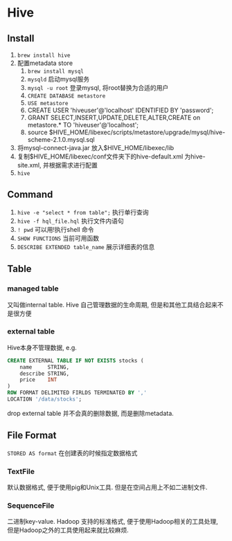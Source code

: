 # Hive 

## Install
1. `brew install hive`
2. 配置metadata store
    1. `brew install mysql`
    2. `mysqld` 启动mysql服务
    3. `mysql -u root` 登录mysql, 将root替换为合适的用户
    4. `CREATE DATABASE metastore`
    5. `USE metastore`
    6. CREATE USER 'hiveuser'@'localhost' IDENTIFIED BY 'password';
    7. GRANT SELECT,INSERT,UPDATE,DELETE,ALTER,CREATE on metastore.* TO 'hiveuser'@'localhost';
    8. source $HIVE_HOME/libexec/scripts/metastore/upgrade/mysql/hive-scheme-2.1.0.mysql.sql 
3. 将mysql-connect-java.jar 放入$HIVE_HOME/libexec/lib
4. 复制$HIVE_HOME/libexec/conf文件夹下的hive-default.xml 为hive-site.xml, 并根据需求进行配置
5. `hive`

## Command
1. `hive -e "select * from table";` 执行单行查询
2. `hive -f hql_file.hql`  执行文件内语句
3. `! pwd` 可以用!执行shell 命令
4. `SHOW FUNCTIONS` 当前可用函数
5. `DESCRIBE EXTENDED table_name` 展示详细表的信息

## Table
### managed table
又叫做internal table. Hive 自己管理数据的生命周期, 但是和其他工具结合起来不是很方便

### external table
Hive本身不管理数据, e.g.

```SQL
CREATE EXTERNAL TABLE IF NOT EXISTS stocks (
    name     STRING,
    describe STRING,
    price    INT
)
ROW FORMAT DELIMITED FIRLDS TERMINATED BY ','
LOCATION '/data/stocks';
``` 
drop external table 并不会真的删除数据, 而是删除metadata.


## File Format
`STORED AS format` 在创建表的时候指定数据格式

### TextFile
默认数据格式, 便于使用pig和Unix工具. 但是在空间占用上不如二进制文件.

### SequenceFile
二进制key-value. Hadoop 支持的标准格式, 便于使用Hadoop相关的工具处理, 但是Hadoop之外的工具使用起来就比较麻烦.


